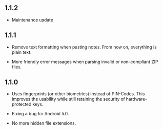 ## 1.1.2

- Maintenance update

## 1.1.1

- Remove text formatting when pasting notes. From now on, everything is plain text.

- More friendly error messages when parsing invalid or non-compliant ZIP files.

## 1.1.0

- Uses fingerprints (or other biometrics) instead of PIN-Codes.
This improves the usability while still retaining the security of hardware-protected keys.

- Fixing a bug for Android 5.0.

- No more hidden file extensions.
